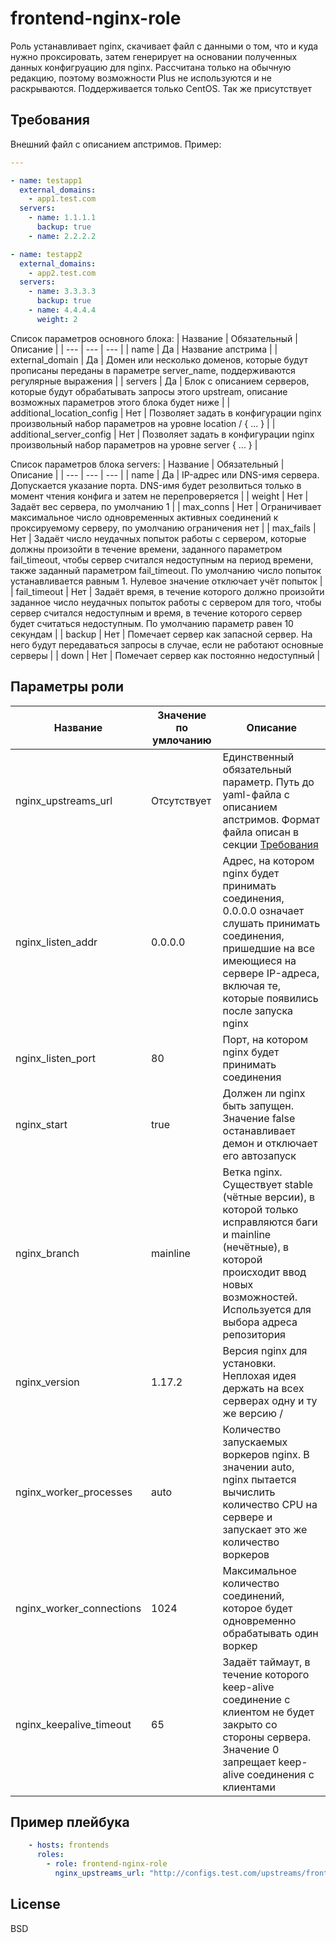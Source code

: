 frontend-nginx-role
=========

Роль устанавливает nginx, скачивает файл с данными о том, что и куда нужно проксировать, затем генерирует на основании полученных данных конфигруацию для nginx. Рассчитана только на обычную редакцию, поэтому возможности Plus не используются и не раскрываются. Поддерживается только CentOS. Так же присутствует

Требования
----------

Внешний файл с описанием апстримов. Пример:
```yaml
---

- name: testapp1
  external_domains:
    - app1.test.com
  servers:
    - name: 1.1.1.1
      backup: true
    - name: 2.2.2.2

- name: testapp2
  external_domains:
    - app2.test.com
  servers:
    - name: 3.3.3.3
      backup: true
    - name: 4.4.4.4
      weight: 2
```

Список параметров основного блока:
| Название | Обязательный | Описание |
| --- | --- | --- |
| name | Да | Название апстрима |
| external_domain | Да | Домен или несколько доменов, которые будут прописаны переданы в параметре server_name, поддерживаются регулярные выражения |
| servers | Да | Блок с описанием серверов, которые будут обрабатывать запросы этого upstream, описание возможных параметров этого блока будет ниже |
| additional_location_config | Нет | Позволяет задать в конфигурации nginx произвольный набор параметров на уровне location / { ... } |
| additional_server_config | Нет | Позволяет задать в конфигурации nginx произвольный набор параметров на уровне server { ... } |

Список параметров блока servers:
| Название | Обязательный | Описание |
| --- | --- | --- |
| name | Да | IP-адрес или DNS-имя сервера. Допускается указание порта. DNS-имя будет резолвиться только в момент чтения конфига и затем не перепроверяется |
| weight | Нет | Задаёт вес сервера, по умолчанию 1 |
| max_conns | Нет | Ограничивает максимальное число одновременных активных соединений к проксируемому серверу, по умолчанию ограничения нет |
| max_fails | Нет | Задаёт число неудачных попыток работы с сервером, которые должны произойти в течение времени, заданного параметром fail_timeout, чтобы сервер считался недоступным на период времени, также заданный параметром fail_timeout. По умолчанию число попыток устанавливается равным 1. Нулевое значение отключает учёт попыток |
| fail_timeout | Нет | Задаёт время, в течение которого должно произойти заданное число неудачных попыток работы с сервером для того, чтобы сервер считался недоступным и время, в течение которого сервер будет считаться недоступным. По умолчанию параметр равен 10 секундам |
| backup | Нет | Помечает сервер как запасной сервер. На него будут передаваться запросы в случае, если не работают основные серверы |
| down | Нет | Помечает сервер как постоянно недоступный |

Параметры роли
--------------
| Название | Значение по умлочанию | Описание |
| --- | --- | --- |
|nginx_upstreams_url | Отсутствует | Единственный обязательный параметр. Путь до yaml-файла c описанием апстримов. Формат файла описан в секции [Требования](#Требования) |
| nginx_listen_addr | 0.0.0.0 | Адрес, на котором nginx будет принимать соединения, 0.0.0.0 означает слушать принимать соединения, пришедшие на все имеющиеся на сервере IP-адреса, включая те, которые появились после запуска nginx |
nginx_listen_port | 80 | Порт, на котором nginx будет принимать соединения |
| nginx_start | true | Должен ли nginx быть запущен. Значение false останавливает демон и отключает его автозапуск |
| nginx_branch | mainline | Ветка nginx. Существует stable (чётные версии), в которой только исправляются баги и mainline (нечётные), в которой происходит ввод новых возможностей. Используется для выбора адреса репозитория |
| nginx_version | 1.17.2 | Версия nginx для установки. Неплохая идея держать на всех серверах одну и ту же версию /
| nginx_worker_processes | auto | Количество запускаемых воркеров nginx. В значении auto, nginx пытается вычислить количество CPU на сервере и запускает это же количество воркеров |
| nginx_worker_connections | 1024 | Максимальное количество соединений, которое будет одновременно обрабатывать один воркер |
| nginx_keepalive_timeout | 65 | Задаёт таймаут, в течение которого keep-alive соединение с клиентом не будет закрыто со стороны сервера. Значение 0 запрещает keep-alive соединения с клиентами |

Пример плейбука
---------------

```yaml
    - hosts: frontends
      roles:
        - role: frontend-nginx-role
          nginx_upstreams_url: "http://configs.test.com/upstreams/frontend.yaml"
```

License
-------

BSD
